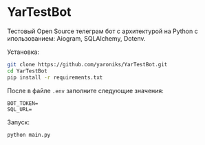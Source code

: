 # YarTestBot
Тестовый Open Source телеграм бот с архитектурой на Python с ипользованием: Aiogram, SQLAlchemy, Dotenv.

Установка:
```bash
git clone https://github.com/yaroniks/YarTestBot.git
cd YarTestBot
pip install -r requirements.txt
```

После в файле `.env` заполните следующие значения:
```.dotenv
BOT_TOKEN=
SQL_URL=
```

Запуск:
```bash
python main.py
```
